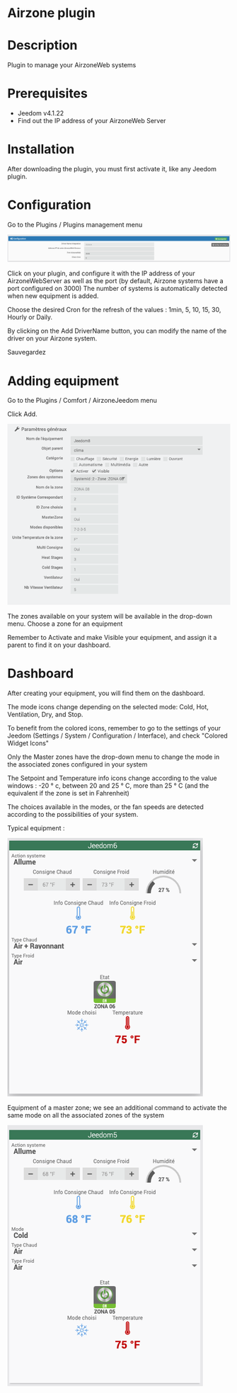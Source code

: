 # Airzone plugin


# Description

Plugin to manage your AirzoneWeb systems


# Prerequisites

 - Jeedom v4.1.22
 - Find out the IP address of your AirzoneWeb Server


# Installation

After downloading the plugin, you must first activate it, like any Jeedom plugin.


# Configuration

Go to the Plugins / Plugins management menu

![config](../images/airzoneConfig.png)

Click on your plugin, and configure it with the IP address of your AirzoneWebServer as well as the port (by default, Airzone systems have a port configured on 3000)
The number of systems is automatically detected when new equipment is added.

Choose the desired Cron for the refresh of the values : 1min, 5, 10, 15, 30, Hourly or Daily.

By clicking on the Add DriverName button, you can modify the name of the driver on your Airzone system.

Sauvegardez


# Adding equipment

Go to the Plugins / Comfort / AirzoneJeedom menu


Click Add.

![config](../images/airzoneEquip.png)

The zones available on your system will be available in the drop-down menu.
Choose a zone for an equipment


Remember to Activate and make Visible your equipment, and assign it a parent to find it on your dashboard.


# Dashboard


After creating your equipment, you will find them on the dashboard.

The mode icons change depending on the selected mode: Cold, Hot, Ventilation, Dry, and Stop.

To benefit from the colored icons, remember to go to the settings of your Jeedom (Settings / System / Configuration / Interface), and check "Colored Widget Icons"

Only the Master zones have the drop-down menu to change the mode in the associated zones configured in your system

The Setpoint and Temperature info icons change according to the value windows : -20 ° c, between 20 and 25 ° C, more than 25 ° C (and the equivalent if the zone is set in Fahrenheit)

The choices available in the modes, or the fan speeds are detected according to the possibilities of your system.



Typical equipment :

![config](../images/airzoneNoMaster.png)


Equipment of a master zone; we see an additional command to activate the same mode on all the associated zones of the system


![config](../images/airzoneMaster.png)
